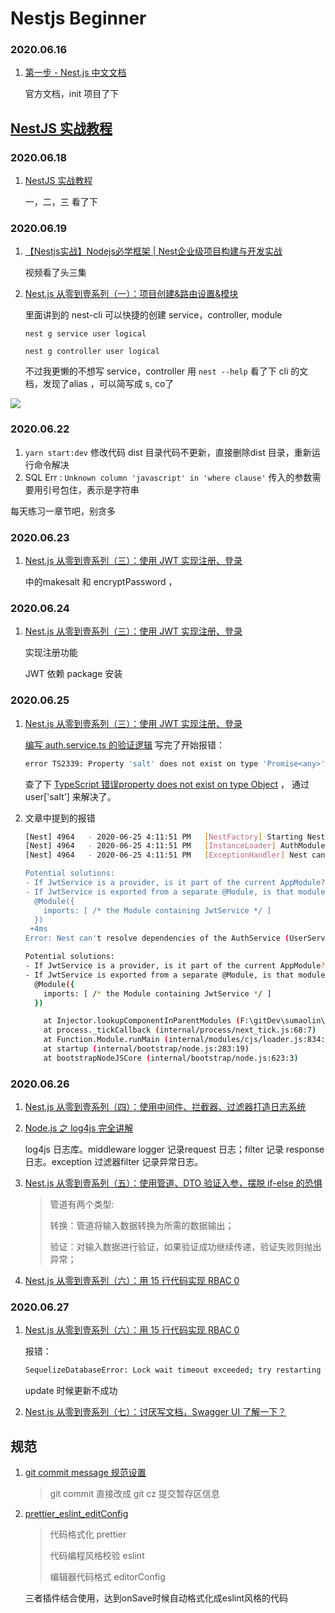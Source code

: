 # Nestjs Beginner
### 2020.06.16

1. [第一步 - Nest.js 中文文档](https://docs.nestjs.cn/7/firststeps)  

   官方文档，init 项目了下







## [NestJS 实战教程](<https://juejin.im/collection/5e893a1b6fb9a04d65a15400>)  

### 2020.06.18

1. [NestJS 实战教程](<https://juejin.im/collection/5e893a1b6fb9a04d65a15400>)  

   一，二，三 看了下



### 2020.06.19

1. [【Nestjs实战】Nodejs必学框架 | Nest企业级项目构建与开发实战](https://www.bilibili.com/video/BV1bQ4y1A77L?p=5) 

   视频看了头三集

2. [Nest.js 从零到壹系列（一）：项目创建&路由设置&模块](https://juejin.im/post/5e708054f265da570f504905#heading-6) 

   里面讲到的 nest-cli 可以快捷的创建 service，controller, module

   `nest g service user logical`

   `nest g controller user logical` 

   不过我更懒的不想写 service，controller 用 `nest --help` 看了下 cli 的文档，发现了alias ，可以简写成 s, co了

![](F:\gitDev\sumaolin\study\readme\img\1.png)





### 2020.06.22

1. `yarn start:dev`  修改代码 dist 目录代码不更新，直接删除dist 目录，重新运行命令解决
2. SQL Err :   `Unknown column 'javascript' in 'where clause'`     传入的参数需要用引号包住，表示是字符串



每天练习一章节吧，别贪多



### 2020.06.23

1. [Nest.js 从零到壹系列（三）：使用 JWT 实现注册、登录](https://juejin.im/post/5e730e5e51882549522adf04) 

   中的makesalt 和 encryptPassword ，



### 2020.06.24 

1. [Nest.js 从零到壹系列（三）：使用 JWT 实现注册、登录](https://juejin.im/post/5e730e5e51882549522adf04) 

   实现注册功能

   JWT 依赖 package 安装



### 2020.06.25 

1. [Nest.js 从零到壹系列（三）：使用 JWT 实现注册、登录](https://juejin.im/post/5e730e5e51882549522adf04) 

   [编写 auth.service.ts 的验证逻辑](<https://juejin.im/post/5e730e5e51882549522adf04#heading-9>)  写完了开始报错：

   ```bash
   error TS2339: Property 'salt' does not exist on type 'Promise<any>'.
   ```

   查了下 [TypeScript 错误property does not exist on type Object](https://www.cnblogs.com/limbobark/p/10043769.html) ， 通过user['salt'] 来解决了。

2. 文章中提到的报错

   ```bash
   [Nest] 4964   - 2020-06-25 4:11:51 PM   [NestFactory] Starting Nest application...
   [Nest] 4964   - 2020-06-25 4:11:51 PM   [InstanceLoader] AuthModule dependencies initialized +30ms
   [Nest] 4964   - 2020-06-25 4:11:51 PM   [ExceptionHandler] Nest can't resolve dependencies of the AuthService (UserService, ?). Please make sure that the argument JwtService at index [1] is available in the AppModule context.
   
   Potential solutions:
   - If JwtService is a provider, is it part of the current AppModule?
   - If JwtService is exported from a separate @Module, is that module imported within AppModule?
     @Module({
       imports: [ /* the Module containing JwtService */ ]
     })
    +4ms
   Error: Nest can't resolve dependencies of the AuthService (UserService, ?). Please make sure that the argument JwtService at index [1] is available in the AppModule context.
   
   Potential solutions:
   - If JwtService is a provider, is it part of the current AppModule?
   - If JwtService is exported from a separate @Module, is that module imported within AppModule?
     @Module({
       imports: [ /* the Module containing JwtService */ ]
     })
   
       at Injector.lookupComponentInParentModules (F:\gitDev\sumaolin\study\nest-app\node_modules\@nestjs\core\injector\injector.js:191:19)
       at process._tickCallback (internal/process/next_tick.js:68:7)
       at Function.Module.runMain (internal/modules/cjs/loader.js:834:11)
       at startup (internal/bootstrap/node.js:283:19)
       at bootstrapNodeJSCore (internal/bootstrap/node.js:623:3)
   ```





### 2020.06.26

1. [Nest.js 从零到壹系列（四）：使用中间件、拦截器、过滤器打造日志系统](https://juejin.im/post/5e7460a5e51d4526ca15efa3) 

2. [Node.js 之 log4js 完全讲解](https://juejin.im/post/5e7460a5e51d4526ca15efa3) 

   log4js 日志库。middleware logger 记录request 日志；filter 记录 response 日志。exception 过滤器filter 记录异常日志。

3. [Nest.js 从零到壹系列（五）：使用管道、DTO 验证入参，摆脱 if-else 的恐惧](https://juejin.im/post/5e795c4f6fb9a07c867922da)  

   > 管道有两个类型:
   >
   > 转换：管道将输入数据转换为所需的数据输出；
   >
   > 验证：对输入数据进行验证，如果验证成功继续传递，验证失败则抛出异常；

4. [Nest.js 从零到壹系列（六）：用 15 行代码实现 RBAC 0](https://juejin.im/post/5e81466f51882573b75361e4) 





### 2020.06.27

1. [Nest.js 从零到壹系列（六）：用 15 行代码实现 RBAC 0](https://juejin.im/post/5e81466f51882573b75361e4) 

   报错： 

   ```bash
   SequelizeDatabaseError: Lock wait timeout exceeded; try restarting transaction
   ```

   update 时候更新不成功



2. [Nest.js 从零到壹系列（七）：讨厌写文档，Swagger UI 了解一下？](https://juejin.im/post/5e8ed1516fb9a03c5f73f34f) 





## 规范

1. [git commit message 规范设置](./readme/git_cmmit_message.md)

   > git commit 直接改成 git cz 提交暂存区信息

2. [prettier_eslint_editConfig](./readme/prettier_eslint_editConfig.md) 

   > 代码格式化 prettier
   >
   > 代码编程风格校验 eslint
   >
   > 编辑器代码格式 editorConfig


   三者插件结合使用，达到onSave时候自动格式化成eslint风格的代码

   
